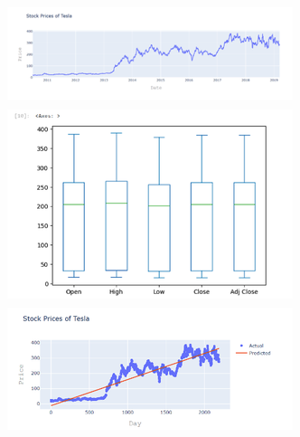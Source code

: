 ![image alt](https://github.com/anusvm/tesla/blob/1a02f3fdf529ece9366f70a04786240aada39819/image/img1.png)


![image alt](https://github.com/anusvm/tesla/blob/bc41c95c0ae8d525be6ad7db98949dcb549d8c45/image/img2.png)


![image alt](https://github.com/anusvm/tesla/blob/bc41c95c0ae8d525be6ad7db98949dcb549d8c45/image/img3.png)
